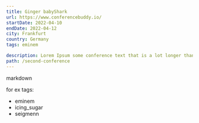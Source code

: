 ```yaml
---
title: Ginger babyShark
url: https://www.conferencebuddy.io/
startDate: 2022-04-10
endDate: 2022-04-12
city: Frankfurt
country: Germany
tags: eminem

description: Lorem Ipsum some conference text that is a lot longer than the other one so we can see how it looks.
path: /second-conference
---
```


markdown

for ex
tags:
  - eminem
  - icing_sugar
  - seigmenn
